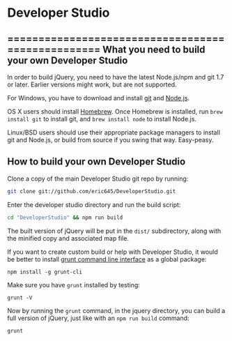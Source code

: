 # Developer Studio
==================================================
What you need to build your own Developer Studio
-----------------------------------

In order to build jQuery, you need to have the latest Node.js/npm and git 1.7 or later. Earlier versions might work, but are not supported.

For Windows, you have to download and install [git](https://git-scm.com/downloads) and [Node.js](https://nodejs.org/en/download/).

OS X users should install [Homebrew](http://brew.sh/). Once Homebrew is installed, run `brew install git` to install git,
and `brew install node` to install Node.js.

Linux/BSD users should use their appropriate package managers to install git and Node.js, or build from source
if you swing that way. Easy-peasy.


How to build your own Developer Studio
----------------------------

Clone a copy of the main Developer Studio git repo by running:

```bash
git clone git://github.com/eric645/DeveloperStudio.git
```

Enter the developer studio directory and run the build script:
```bash
cd "DeveloperStudio" && npm run build
```
The built version of jQuery will be put in the `dist/` subdirectory, along with the minified copy and associated map file.

If you want to create custom build or help with Developer Studio, it would be better to install [grunt command line interface](https://www.gruntjs.com) as a global package:

```
npm install -g grunt-cli
```
Make sure you have `grunt` installed by testing:
```
grunt -V
```

Now by running the `grunt` command, in the jquery directory, you can build a full version of jQuery, just like with an `npm run build` command:
```
grunt
```
